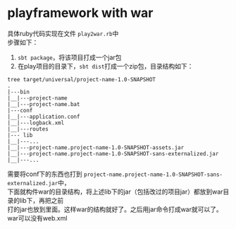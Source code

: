 # playframework with war
具体ruby代码实现在文件 `play2war.rb`中    
步骤如下：
1. `sbt package`，将该项目打成一个jar包
2. 在play项目的目录下，`sbt dist`打成一个zip包，目录结构如下：
```
tree target/universal/project-name-1.0-SNAPSHOT
.
|---bin
|__|---project-name
|__|---project-name.bat
|---conf
|__|---application.conf
|__|---logback.xml
|__|---routes
|--- lib
|__|---...
|__|---project-name.project-name-1.0-SNAPSHOT-assets.jar
|__|---project-name.project-name-1.0-SNAPSHOT-sans-externalized.jar
|__|---...

```
需要将conf下的东西也打到 `project-name.project-name-1.0-SNAPSHOT-sans-externalized.jar`中，   
下面就构件war的目录结构，将上述lib下的jar（包括改过的项目jar）都放到war目录的lib下，再把之前   
打的jar也放到里面。这样war的结构就好了。之后用jar命令打成war就可以了。  
war可以没有web.xml
